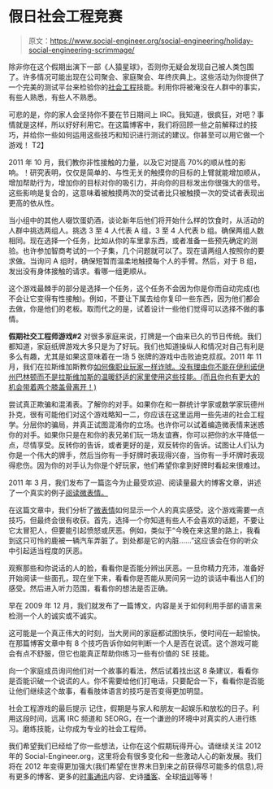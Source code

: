 # 假日社会工程竞赛

> 原文：<https://www.social-engineer.org/social-engineering/holiday-social-engineering-scrimmage/>

除非你在这个假期出演下一部《人猿星球》，否则你无疑会发现自己被人类包围了。许多情况可能出现在公司聚会、家庭聚会、年终庆典上。这些活动为你提供了一个完美的测试平台来检验你的[社会工程](https://www.social-engineer.org/framework/general-discussion/categories-social-engineers/)技能。利用你将被淹没在人群中的事实，有些人熟悉，有些人不熟悉。

可悲的是，你的家人会坚持你不要在节日期间上 IRC。我知道，很疯狂，对吧？事情就是这样，所以好好利用它。在这篇博客中，我们将回顾一些之前解释过的技巧，并给你一些如何运用这些技巧和知识进行测试的建议。你甚至可以用它做一个游戏！
T2】

2011 年 10 月，我们教你非性接触的力量，以及它对提高 70%的顺从性的影响。！研究表明，仅仅是简单的、与性无关的触摸你的目标的上臂就能增加顺从，增加帮助行为，增加你的目标对你的吸引力，并向你的目标发出你很强大的信号。这些影响是复合的，这意味着被触摸两次的受试者比只被触摸一次的受试者表现出更高的依从性。

当小组中的其他人啜饮蛋奶酒，谈论新年后他们将开始什么样的饮食时，从活动的人群中挑选两组人。挑选 3 至 4 人代表 A 组，3 至 4 人代表 b 组。确保两组人数相同。现在选择一个任务，比如从你的车里拿东西，或者准备一些预先确定的测验。也许参加智商考试的一个子集，几个问题就可以了。现在请两组人按照你的要求做。当询问 A 组时，确保短暂而温柔地触摸每个人的手臂。然后，对于 B 组，发出没有身体接触的请求。看哪一组更顺从。

这个游戏最棘手的部分是选择一个任务，这个任务不会因为你是你而自动完成(也不会让它变得有性接触)。例如，不要让下属去给你复印一些东西，因为他们都会去做，你是他们的老板。取而代之的是，试着设计一些他们觉得可以选择不做的事情。

**假期社交工程师游戏#2**
对很多家庭来说，打牌是一个由来已久的节日传统。我们都知道，家庭纸牌游戏大多只是为了好玩。我们也知道操纵人和情况对自己有利是多么有趣，尤其是如果这意味着在一场 5 张牌的游戏中击败迪克叔叔。2011 年 11 月，我们在拉斯维加斯教你[如何像职业玩家一样诈唬。没有理由你不能在伊利诺伊州巴林顿而不是拉斯维加斯的温暖舒适的家里使用这些技能。(而且你也有更大的机会带着两个膝盖骨离开！)](https://www.social-engineer.org/how-tos/how-to-bluff-like-a-pro-in-vegas/ "How to Bluff")

尝试真正欺骗和混淆表。了解你的对手。如果你在和一群统计学家或数学家玩德州扑克，很有可能他们对这个游戏略知一二，你应该在这里运用一些先进的社会工程学。分层你的骗局，并真正试图混淆你的立场。也许你可以试着编造微表情来迷惑你的对手。如果你只是在和你的表兄弟们玩一场友谊赛，你可以把你的水平降低一点，尽情享受。反转你的告诉，或者更好的是，双反转你的告诉。试图让人们认为你是一个伟大的牌手，然后当你有一手好牌时表现得兴奋，当你有一手坏牌时表现得悲伤。因为你的对手认为你是个好玩家，他们希望你拿到好牌时看起来很难过。

2011 年 3 月，我们发布了一篇迄今为止最受欢迎、阅读量最大的博客文章，讲述了一个真实的例子[阅读微表情。](https://www.social-engineer.org/interesting-se-articles/microexpressions-a-key-to-studying-human-behavior/ "Reading MFE's")

在这篇文章中，我们分析了[微表情](https://www.social-engineer.org/framework/psychological-principles/microexpressions/)如何显示一个人的真实感受。这个游戏需要一点技巧，但最终会很有收获。首先，选择一个你知道有些人不会喜欢的话题，不要让它太冒犯人，但要能引起愤怒或厌恶。例如，类似于“今晚在来这里的路上，我看到这只可怜的鹿被一辆汽车弄脏了。到处都是它的内脏……”这应该会在你的听众中引起适当程度的厌恶。

观察那些和你说话的人的脸，看看你是否能分辨出厌恶。一旦你精力充沛，准备好开始阅读一些面孔，现在坐下来，看看你是否能从房间另一边的谈话中看出人们的感受。然后进入听力范围，看看你的想法是否正确。

早在 2009 年 12 月，我们就发布了一篇博文，内容是关于如何利用手部的语言来检测一个人的诚实或不诚实。

这可能是一个真正伟大的时刻，当大房间的家庭都试图快乐，使时间在一起愉快。在那篇博客文章中有 8 个技巧告诉你如何判断一个人是否在说谎。这个游戏可能会有点不舒服，但它也能真正帮助你练习一些有价值的 SE 技能。

向一个家庭成员询问他们对一个故事的看法，然后试着找出这 8 条建议，看看你是否能识破一个说谎的人。你不需要给他们打电话，只要配合一下，看看你是否能让他们继续这个故事，看看肢体语言的技巧是否变得更加明显。

社会工程游戏的最后提示
记住，假期是与家人和朋友一起娱乐和放松的日子。利用这段时间，远离 IRC 频道和 SEORG，在一个谦逊的环境中对真实的人进行练习。磨练技能，让你成为专业的社会工程师。

我们希望我们已经给了你一些想法，让你在这个假期玩得开心。请继续关注 2012 年的 Social-Engineer.org，这里将会有很多变化和一些激动人心的新发展。我们将在 2012 年变得更加强大(我们希望在世界末日到来之前获得尽可能多的信息),将有更多的博客、更多的[时事通讯](https://www.social-engineer.org/se-newsletter/ "Social Engineering Newsletters")内容、史诗[播客](https://www.social-engineer.org/podcast/ "Social Engineering Podcasts")、全球[培训](https://www.social-engineer.com/social-engineer-training/ "Social Engineer Training and Services")等等！